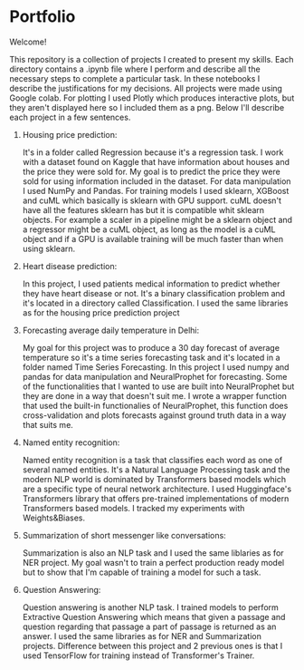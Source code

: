 # Portfolio

Welcome!

This repository is a collection of projects I created to present my skills.
Each directory contains a .ipynb file where I perform and describe all the necessary steps to complete a particular task. 
In these notebooks I describe the justifications for my decisions. All projects were made using Google colab. For plotting I used Plotly which produces interactive plots, but
they aren't displayed here so I included them as a png. 
Below I'll describe each project in a few sentences.

1. Housing price prediction:

    It's in a folder called Regression because it's a regression task. I work with a dataset found on Kaggle that have information about houses and the price they were sold for. 
    My goal is to predict the price they were sold for using information included in the dataset. For data manipulation I used NumPy and Pandas. For training models I used sklearn,
    XGBoost and cuML which basically is sklearn with GPU support. cuML doesn't have all the features sklearn has but it is compatible whit sklearn objects. For example 
    a scaler in a pipeline might be a sklearn object and a regressor might be a cuML object, as long as the model is a cuML object and if a GPU is available training will be much faster than when using sklearn.
    
2. Heart disease prediction:

    In this project, I used patients medical information to predict whether they have heart disease or not. It's a binary classification problem and it's located in a directory called Classification.
    I used the same libraries as for the housing price prediction project
    
3. Forecasting average daily temperature in Delhi:

    My goal for this project was to produce a 30 day forecast of average temperature so it's a time series forecasting task and it's located in a folder named Time Series Forecasting.
    In this project I used numpy and pandas for data manipulation and NeuralProphet for forecasting. Some of the functionalities that I wanted to use are built into NeuralProphet but they are done in a way that doesn't suit me.
    I wrote a wrapper function that used the built-in functionalies of NeuralProphet, this function does cross-validation and plots forecasts against ground truth data in a way that suits me.
    
4. Named entity recognition:

    Named entity recognition is a task that classifies each word as one of several named entities. It's a Natural Language Processing task and the modern NLP world is dominated by 
    Transformers based models which are a specific type of neural network architecture. I used Huggingface's Transformers library that offers pre-trained implementations 
    of modern Transformers based models. I tracked my experiments with Weights&Biases. 
    
5. Summarization of short messenger like conversations:

    Summarization is also an NLP task and I used the same liblaries as for NER project. My goal wasn't to train a perfect production ready model but to show that I'm capable of training a model for such a task.
    
6. Question Answering:

    Question answering is another NLP task. I trained models to perform Extractive Question Answering which means that given a passage and question regarding that passage a part of passage is returned as an answer. I used the same libraries as for NER and Summarization projects. Difference between this project and 2 previous ones is that I used TensorFlow for training instead of Transformer's Trainer.





















